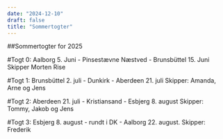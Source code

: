 ```yaml
---
date: "2024-12-10"
draft: false
title: "Sommertogter"    
---
```

##Sommertogter for 2025

#Togt 0:
Aalborg 5. Juni - Pinsestævne Næstved - Brunsbüttel 15. Juni
Skipper Morten Rise

#Togt 1:
Brunsbüttel 2. juli - Dunkirk - Aberdeen 21. juli 
Skipper: Amanda, Arne og Jens

#Togt 2:
Aberdeen 21. juli - Kristiansand - Esbjerg 8. august 
Skipper: Tommy, Jakob og Jens 

#Togt 3:
Esbjerg 8. august - rundt i DK - Aalborg 22. august. 
Skipper: Frederik 
